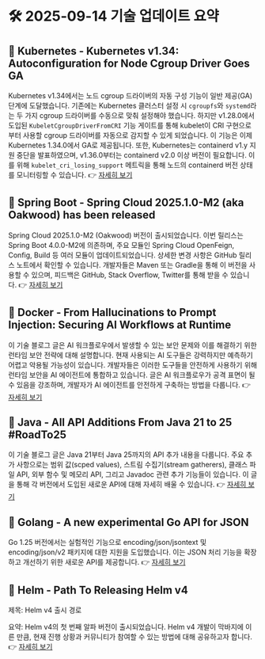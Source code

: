 # 🛠️ 2025-09-14 기술 업데이트 요약

## 🔹 Kubernetes - Kubernetes v1.34: Autoconfiguration for Node Cgroup Driver Goes GA
Kubernetes v1.34에서는 노드 cgroup 드라이버의 자동 구성 기능이 일반 제공(GA) 단계에 도달했습니다. 기존에는 Kubernetes 클러스터 설정 시 <code>cgroupfs</code>와 <code>systemd</code>라는 두 가지 cgroup 드라이버를 수동으로 맞춰 설정해야 했습니다. 하지만 v1.28.0에서 도입된 <code>KubeletCgroupDriverFromCRI</code> 기능 게이트를 통해 kubelet이 CRI 구현으로부터 사용할 cgroup 드라이버를 자동으로 감지할 수 있게 되었습니다. 이 기능은 이제 Kubernetes 1.34.0에서 GA로 제공됩니다. 또한, Kubernetes는 containerd v1.y 지원 중단을 발표하였으며, v1.36.0부터는 containerd v2.0 이상 버전이 필요합니다. 이를 위해 <code>kubelet_cri_losing_support</code> 메트릭을 통해 노드의 containerd 버전 상태를 모니터링할 수 있습니다.
👉 [자세히 보기](https://kubernetes.io/blog/2025/09/12/kubernetes-v1-34-cri-cgroup-driver-lookup-now-ga/)

## 🔹 Spring Boot - Spring Cloud 2025.1.0-M2 (aka Oakwood) has been released
Spring Cloud 2025.1.0-M2 (Oakwood) 버전이 출시되었습니다. 이번 릴리스는 Spring Boot 4.0.0-M2에 의존하며, 주요 모듈인 Spring Cloud OpenFeign, Config, Build 등 여러 모듈이 업데이트되었습니다. 상세한 변경 사항은 GitHub 릴리스 노트에서 확인할 수 있습니다. 개발자들은 Maven 또는 Gradle을 통해 이 버전을 사용할 수 있으며, 피드백은 GitHub, Stack Overflow, Twitter를 통해 받을 수 있습니다.
👉 [자세히 보기](https://spring.io/blog/2025/09/12/spring-cloud-2025-1-0-M2-aka-oakwood-has-been-released)

## 🔹 Docker - From Hallucinations to Prompt Injection: Securing AI Workflows at Runtime
이 기술 블로그 글은 AI 워크플로우에서 발생할 수 있는 보안 문제와 이를 해결하기 위한 런타임 보안 전략에 대해 설명합니다. 현재 사용되는 AI 도구들은 강력하지만 예측하기 어렵고 악용될 가능성이 있습니다. 개발자들은 이러한 도구들을 안전하게 사용하기 위해 런타임 보안을 AI 에이전트에 통합하고 있습니다. 글은 AI 워크플로우가 공격 표면이 될 수 있음을 강조하며, 개발자가 AI 에이전트를 안전하게 구축하는 방법을 다룹니다.
👉 [자세히 보기](https://www.docker.com/blog/secure-ai-agents-runtime-security/)

## 🔹 Java - All API Additions From Java 21 to 25 #RoadTo25
이 기술 블로그 글은 Java 21부터 Java 25까지의 API 추가 내용을 다룹니다. 주요 추가 사항으로는 범위 값(scped values), 스트림 수집기(stream gatherers), 클래스 파일 API, 외부 함수 및 메모리 API, 그리고 Javadoc 관련 추가 기능들이 있습니다. 이 글을 통해 각 버전에서 도입된 새로운 API에 대해 자세히 배울 수 있습니다.
👉 [자세히 보기](https://inside.java/2025/09/09/roadto25-api/)

## 🔹 Golang - A new experimental Go API for JSON
Go 1.25 버전에서는 실험적인 기능으로 encoding/json/jsontext 및 encoding/json/v2 패키지에 대한 지원을 도입했습니다. 이는 JSON 처리 기능을 확장하고 개선하기 위한 새로운 API를 제공합니다.
👉 [자세히 보기](https://go.dev/blog/jsonv2-exp)

## 🔹 Helm - Path To Releasing Helm v4
제목: Helm v4 출시 경로

요약: Helm v4의 첫 번째 알파 버전이 출시되었습니다. Helm v4 개발이 막바지에 이른 만큼, 현재 진행 상황과 커뮤니티가 참여할 수 있는 방법에 대해 공유하고자 합니다.
👉 [자세히 보기](https://helm.sh/blog/path-to-helm-v4/)

